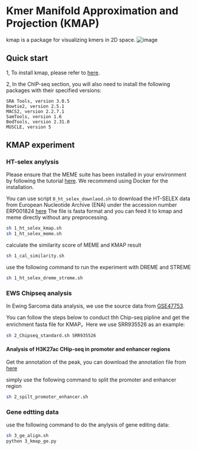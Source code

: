 # Kmer Manifold Approximation and Projection (KMAP)
kmap is a package for visualizing kmers in 2D space. 
![image](https://github.com/Dionysos-o/kmap/blob/main/kmap_paper/kmapshownew.gif)
## Quick start
1, To install kmap, please refer to [here](https://github.com/chengl7-lab/kmap). 

2, In the ChIP-seq section, you will also need to install the following packages with their specified versions:
```text
SRA Tools, version 3.0.5
Bowtie2, version 2.5.1
MACS2, version 2.2.7.1
SamTools, version 1.6
BedTools, version 2.31.0
MUSCLE, version 5
```
## KMAP experiment
### HT-selex anylysis
Please ensure that the MEME suite has been installed in your environment by following the tutorial [here](https://meme-suite.org/meme/doc/install.html). We recommend using Docker for the installation.

You can use script `0_ht_selex_downlaod.sh` to download the HT-SELEX data from European Nucleotide Archive (ENA) under the accession number ERP001824 [here](https://www.ebi.ac.uk/ena/browser/view/PRJEB3289)
The file is fasta format and you can feed it to kmap and meme directly without any preprocessing. 

```bash
sh 1_ht_selex_kmap.sh
sh 1_ht_selex_meme.sh
```
calculate the similarity score of MEME and KMAP result
```bash
sh 1_cal_similarity.sh
```
use the following command to run the experiment with DREME and STREME
```bash
sh 1_ht_selex_dreme_streme.sh
```

### EWS Chipseq analysis
In Ewing Sarcoma data analysis, we use the source data from [GSE47753](https://www.ncbi.nlm.nih.gov/geo/query/acc.cgi?acc=GSE47753).

You can follow the steps below to conduct thh Chip-seq pipline and get the enrichment fasta file for KMAP。Here we use SRR935526 as an example:
```bash
sh 2_Chipseq_standard.sh SRR935526
```
#### Analysis of H3K27ac CHip-seq in promoter and enhancer regions

Get the annotation of the peak, you can download the annotation file from [here](https://www.bioconductor.org/packages/release/data/annotation/html/TxDb.Hsapiens.UCSC.hg19.knownGene.html)

simply use the following command to split the promoter and enhancer region
```bash
sh 2_spilt_promoter_enhancer.sh
```
### Gene edtting data
use the following command to do the anylysis of gene editing data:
```bash
sh 3_ge_align.sh
python 3_kmap_ge.py
```

[comment]: <> (Release commands)
[comment]: <> (python -m build) 
[comment]: <> (python3 -m twine upload --repository testpypi dist/*)


